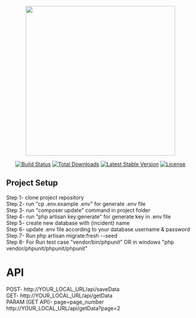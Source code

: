 <p align="center"><a href="https://laravel.com" target="_blank"><img src="https://raw.githubusercontent.com/laravel/art/master/logo-lockup/5%20SVG/2%20CMYK/1%20Full%20Color/laravel-logolockup-cmyk-red.svg" width="400"></a></p>

<p align="center">
<a href="https://travis-ci.org/laravel/framework"><img src="https://travis-ci.org/laravel/framework.svg" alt="Build Status"></a>
<a href="https://packagist.org/packages/laravel/framework"><img src="https://poser.pugx.org/laravel/framework/d/total.svg" alt="Total Downloads"></a>
<a href="https://packagist.org/packages/laravel/framework"><img src="https://poser.pugx.org/laravel/framework/v/stable.svg" alt="Latest Stable Version"></a>
<a href="https://packagist.org/packages/laravel/framework"><img src="https://poser.pugx.org/laravel/framework/license.svg" alt="License"></a>
</p>

## Project Setup

Step 1- clone project repository<br />
Step 2- run "cp .env.example .env" for generate .env file<br />
Step 3- run "composer update" command in project folder<br />
Step 4- run "php artisan key:generate" for generate key in .env file<br />
Step 5- create new database with (incident) name<br />
Step 6- update .env file according to your database username & password<br />
Step 7- Run  php artisan migrate:fresh --seed<br />
Step 8- For Run test case "vendor/bin/phpunit" OR in windows "php vendor/phpunit/phpunit/phpunit"<br />

# API

POST- http://YOUR_LOCAL_URL/api/saveData<br />
GET- http://YOUR_LOCAL_URL/api/getData<br />
PARAM (GET API)- page=page_number<br />
http://YOUR_LOCAL_URL/api/getData?page=2<br />
